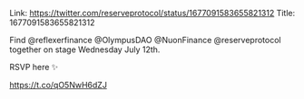 Link:  https://twitter.com/reserveprotocol/status/1677091583655821312
Title: 1677091583655821312

Find @reflexerfinance @OlympusDAO @NuonFinance @reserveprotocol together on stage Wednesday July 12th. 

RSVP here ✨

https://t.co/qO5NwH6dZJ